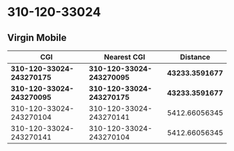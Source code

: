 # 310-120-33024
## Virgin Mobile


| CGI | Nearest CGI | Distance |
|-----|-------------|----------|
| **310-120-33024-243270175** | **310-120-33024-243270095** | **43233.3591677** |
| **310-120-33024-243270095** | **310-120-33024-243270175** | **43233.3591677** |
| 310-120-33024-243270104 | 310-120-33024-243270141 | 5412.66056345 |
| 310-120-33024-243270141 | 310-120-33024-243270104 | 5412.66056345 |
